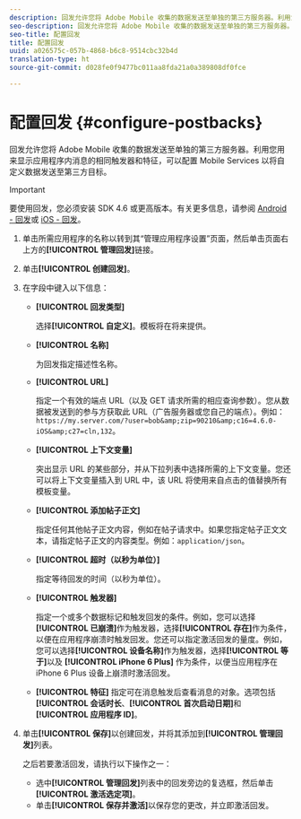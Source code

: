 ```yaml
---
description: 回发允许您将 Adobe Mobile 收集的数据发送至单独的第三方服务器。利用您用来显示应用程序内消息的相同触发器和特征，可以配置 Mobile Services 以将自定义数据发送至第三方目标。
seo-description: 回发允许您将 Adobe Mobile 收集的数据发送至单独的第三方服务器。利用您用来显示应用程序内消息的相同触发器和特征，可以配置 Mobile Services 以将自定义数据发送至第三方目标。
seo-title: 配置回发
title: 配置回发
uuid: a026575c-057b-4868-b6c8-9514cbc32b4d
translation-type: ht
source-git-commit: d028fe0f9477bc011aa8fda21a0a389808df0fce

---
```



# 配置回发 {#configure-postbacks}

回发允许您将 Adobe Mobile 收集的数据发送至单独的第三方服务器。利用您用来显示应用程序内消息的相同触发器和特征，可以配置 Mobile Services 以将自定义数据发送至第三方目标。

>[!IMPORTANT]
>
>要使用回发，您必须安装 SDK 4.6 或更高版本。有关更多信息，请参阅 [Android - 回发](/help/android/analytics-main/postbacks/postbacks.md)或 [iOS - 回发](/help/ios/analytics-main/postback/postback.md)。

1. 单击所需应用程序的名称以转到其“管理应用程序设置”页面，然后单击页面右上方的&#x200B;**[!UICONTROL 管理回发]**&#x200B;链接。
1. 单击&#x200B;**[!UICONTROL 创建回发]**。
1. 在字段中键入以下信息：

   * **[!UICONTROL 回发类型]**

      选择&#x200B;**[!UICONTROL 自定义]**。模板将在将来提供。

   * **[!UICONTROL 名称]**

      为回发指定描述性名称。

   * **[!UICONTROL URL]**

      指定一个有效的端点 URL（以及 GET 请求所需的相应查询参数）。您从数据被发送到的参与方获取此 URL（广告服务器或您自己的端点）。例如：`https://my.server.com/?user=bob&amp;zip=90210&amp;c16=4.6.0-iOS&amp;c27=cln,132`。

   * **[!UICONTROL 上下文变量]**

      突出显示 URL 的某些部分，并从下拉列表中选择所需的上下文变量。您还可以将上下文变量插入到 URL 中，该 URL 将使用来自点击的值替换所有模板变量。

   * **[!UICONTROL 添加帖子正文]**

      指定任何其他帖子正文内容，例如在帖子请求中。如果您指定帖子正文文本，请指定帖子正文的内容类型。例如：`application/json`。

   * **[!UICONTROL 超时（以秒为单位）]**

      指定等待回发的时间（以秒为单位）。

   * **[!UICONTROL 触发器]**

      指定一个或多个数据标记和触发回发的条件。例如，您可以选择&#x200B;**[!UICONTROL 已崩溃]**&#x200B;作为触发器，选择&#x200B;**[!UICONTROL 存在]**&#x200B;作为条件，以便在应用程序崩溃时触发回发。您还可以指定激活回发的量度。例如，您可以选择&#x200B;**[!UICONTROL 设备名称]**&#x200B;作为触发器，选择&#x200B;**[!UICONTROL 等于]**&#x200B;以及 **[!UICONTROL iPhone 6 Plus]** 作为条件，以便当应用程序在 iPhone 6 Plus 设备上崩溃时激活回发。

   * **[!UICONTROL 特征]**
   指定可在消息触发后查看消息的对象。选项包括&#x200B;**[!UICONTROL 会话时长**、**[!UICONTROL 首次启动日期]**&#x200B;和&#x200B;**[!UICONTROL 应用程序 ID]**。

1. 单击&#x200B;**[!UICONTROL 保存]**&#x200B;以创建回发，并将其添加到&#x200B;**[!UICONTROL 管理回发]**&#x200B;列表。

   之后若要激活回发，请执行以下操作之一：

   * 选中&#x200B;**[!UICONTROL 管理回发]**&#x200B;列表中的回发旁边的复选框，然后单击&#x200B;**[!UICONTROL 激活选定项]**。
   * 单击&#x200B;**[!UICONTROL 保存并激活]**&#x200B;以保存您的更改，并立即激活回发。

